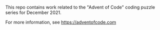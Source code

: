 This repo contains work related to the "Advent of Code" coding puzzle series for December 2021.

For more information, see https://adventofcode.com

